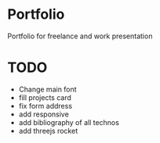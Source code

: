 # Portfolio
Portfolio for freelance and work presentation

# TODO

- Change main font
- fill projects card
- fix form address
- add responsive
- add bibliography of all technos
- add threejs rocket
